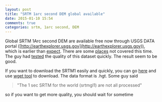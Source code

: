 ```yaml
---
layout: post
title: "SRTM 1arc second DEM global available"
date: 2015-01-10 15:54
comments: true
categories: srtm, 1arc second, DEM   
---   
```

Global SRTM 1Arc second DEM are available free now through USGS DATA portal ([http://earthexplorer.usgs.gov](http://earthexplorer.usgs.gov)), which is earlier than [expect](http://www.digital-geography.com/announcement-realease-worldwide-high-resultion-srtm-data-30m/#.VLDcNyvDmSl). There are some [places](http://www.digital-geography.com/srtm-1-1-arc-second-now-available-large-global-coverage/#.VLDb5yvDmSk) not covered this time. The guy had [tested](http://www.digital-geography.com/short-announcement-quality-check-srtm1/#.VLDdYivDmSk) the quality of this dataset quickly. The result seem to be good.  
  
If you want to download the SRTM1 easily and quickly, you can go [here](http://e4ftl01.cr.usgs.gov/SRTM/) and use [wget tool](http://www.geoway.org/blog/2014/01/25/wget-in-windows/) to download. The data format is .hgt. Some guy said  
> "The 1 sec SRTM for the world (srtmgl1) are not all processed"  
  
so if you want to get more quality, you should wait for sometime


